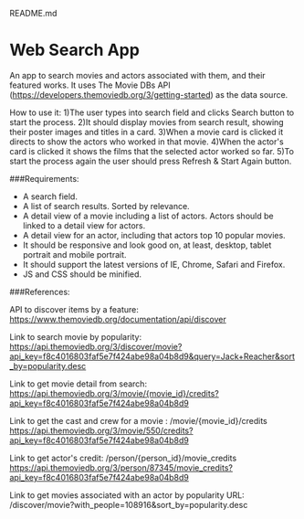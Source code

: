 README.md


# Web Search App


An app to search movies and actors associated with them, and their featured works. It uses The Movie DBs API (https://developers.themoviedb.org/3/getting-started) as the data source.  

How to use it:
1)The user types into search field and clicks Search button to start the process.
2)It should display movies from search result, showing their poster images and titles in a card.
3)When a movie card is clicked it directs to show the actors who worked in that movie. 
4)When the actor's card is clicked it shows the films that the selected actor worked so far. 
5)To start the process again the user should press Refresh & Start Again button.      



###Requirements:

* A search field.
* A list of search results. Sorted by relevance.
* A detail view of a movie including a list of actors. Actors should be linked to a detail
view for actors.
*  A detail view for an actor, including that actors top 10 popular movies.
*  It should be responsive and look good on, at least, desktop, tablet portrait and mobile
portrait.
*  It should support the latest versions of IE, Chrome, Safari and Firefox.
*  JS and CSS should be minified.

###References:

API to discover items by a feature:
https://www.themoviedb.org/documentation/api/discover

Link to search movie by popularity:
https://api.themoviedb.org/3/discover/movie?api_key=f8c4016803faf5e7f424abe98a04b8d9&query=Jack+Reacher&sort_by=popularity.desc

Link to get movie detail from search:
https://api.themoviedb.org/3/movie/{movie_id}/credits?api_key=f8c4016803faf5e7f424abe98a04b8d9

Link to get the cast and crew for a movie : /movie/{movie_id}/credits
https://api.themoviedb.org/3/movie/550/credits?api_key=f8c4016803faf5e7f424abe98a04b8d9

Link to get actor's credit: /person/{person_id}/movie_credits
https://api.themoviedb.org/3/person/87345/movie_credits?api_key=f8c4016803faf5e7f424abe98a04b8d9

Link to get movies associated with an actor by popularity
URL: /discover/movie?with_people=108916&sort_by=popularity.desc

